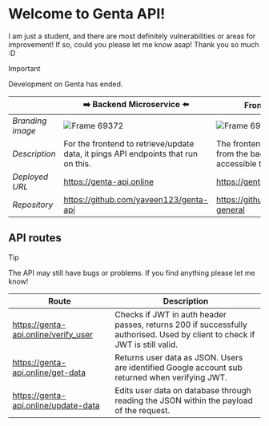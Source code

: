 # Welcome to Genta API!
I am just a student, and there are most definitely vulnerabilities or areas for improvement! If so, could you please let me know asap! Thank you so much :D

> [!IMPORTANT]  
> Development on Genta has ended. 


|  | ➡️ Backend Microservice ⬅️ | Frontend Microservice | 
| - | ---------------------| -----------------------|
| _Branding image_ |  ![Frame 69372](https://github.com/user-attachments/assets/2cacf5a7-d310-49d0-bf8c-f2492b1077b7)  |  ![Frame 69371](https://github.com/user-attachments/assets/5887b990-1b86-4ec8-b353-1f2c67fac721) |
| _Description_ | For the frontend to retrieve/update data, it pings API endpoints that run on this. | The frontend presents the content from the backend in a way that's accessible to the user. | 
| _Deployed URL_ | https://genta-api.online | https://genta.live | 
| _Repository_ | https://github.com/yaveen123/genta-api |  https://github.com/yaveen123/genta-general |  


## API routes
> [!TIP]
> The API may still have bugs or problems.
> If you find anything please let me know!

| Route | Description |
| - | - |
| https://genta-api.online/verify_user | Checks if JWT in auth header passes, returns 200 if successfully authorised. Used by client to check if JWT is still valid. | 
| https://genta-api.online/get-data | Returns user data as JSON. Users are identified Google account sub returned when verifying JWT. | 
| https://genta-api.online/update-data | Edits user data on database through reading the JSON within the payload of the request. |

